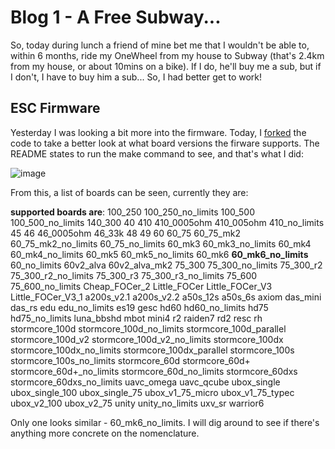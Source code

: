 # Blog 1 - A Free Subway...

So, today during lunch a friend of mine bet me that I wouldn't be able to, within 6 months, ride my OneWheel from my house to Subway (that's 2.4km from my house, or about 10mins on a bike). If I do, he'll buy me a sub, but if I don't, I have to buy him a sub... So, I had better get to work!

## ESC Firmware

Yesterday I was looking a bit more into the firmware. Today, I [forked](https://github.com/maxsimmonds1337/bldc) the code to take a better look at what board versions the firware supports. The README states to run the make command to see, and that's what I did:

![image](https://user-images.githubusercontent.com/58208872/182473172-c226f924-aa3d-48e9-93a5-c11369bcb009.png)

From this, a list of boards can be seen, currently they are:

**supported boards are**:
100_250
100_250_no_limits
100_500
100_500_no_limits
140_300
40
410
410_0005ohm
410_005ohm
410_no_limits
45
46
46_0005ohm
46_33k
48
49
60
60_75
60_75_mk2
60_75_mk2_no_limits
60_75_no_limits
60_mk3
60_mk3_no_limits
60_mk4
60_mk4_no_limits
60_mk5
60_mk5_no_limits
60_mk6
**60_mk6_no_limits**
60_no_limits
60v2_alva
60v2_alva_mk2
75_300
75_300_no_limits
75_300_r2
75_300_r2_no_limits
75_300_r3
75_300_r3_no_limits
75_600
75_600_no_limits
Cheap_FOCer_2
Little_FOCer
Little_FOCer_V3
Little_FOCer_V3_1
a200s_v2.1
a200s_v2.2
a50s_12s
a50s_6s
axiom
das_mini
das_rs
edu
edu_no_limits
es19
gesc
hd60
hd60_no_limits
hd75
hd75_no_limits
luna_bbshd
mbot
mini4
r2
raiden7
rd2
resc
rh
stormcore_100d
stormcore_100d_no_limits
stormcore_100d_parallel
stormcore_100d_v2
stormcore_100d_v2_no_limits
stormcore_100dx
stormcore_100dx_no_limits
stormcore_100dx_parallel
stormcore_100s
stormcore_100s_no_limits
stormcore_60d
stormcore_60d+
stormcore_60d+_no_limits
stormcore_60d_no_limits
stormcore_60dxs
stormcore_60dxs_no_limits
uavc_omega
uavc_qcube
ubox_single
ubox_single_100
ubox_single_75
ubox_v1_75_micro
ubox_v1_75_typec
ubox_v2_100
ubox_v2_75
unity
unity_no_limits
uxv_sr
warrior6

Only one looks similar - 60_mk6_no_limits. I will dig around to see if there's anything more concrete on the nomenclature.
